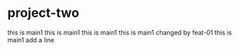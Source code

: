 # project-two

this is main1
this is main1
this is main1
this is main1 changed by feat-01
this is main1
add a line

